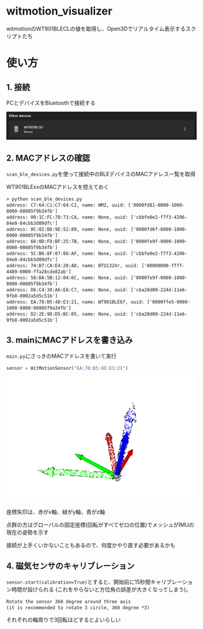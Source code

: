 # witmotion_visualizer

witmotionのWT901BLECLの値を取得し、Open3Dでリアルタイム表示するスクリプトたち

# 使い方

## 1. 接続

PCとデバイスをBluetoothで接続する

![](images/2022-09-30-09-37-02.png)

## 2. MACアドレスの確認

`scan_ble_devices.py`を使って接続中のBLEデバイスのMACアドレス一覧を取得

WT901BLExxのMACアドレスを控えておく

```
> python scan_ble_devices.py
address: C7:64:C1:C7:64:C2, name: WM2, uuid: ['0000fd81-0000-1000-8000-00805f9b34fb']
address: 00:1C:FC:78:73:CA, name: None, uuid: ['cbbfe0e2-f7f3-4206-84e0-84cbb3d09dfc']
address: 0C:02:BD:9E:52:89, name: None, uuid: ['0000fd6f-0000-1000-8000-00805f9b34fb']
address: 66:0D:F8:BF:25:7B, name: None, uuid: ['0000fe9f-0000-1000-8000-00805f9b34fb']
address: 5C:B6:8F:87:88:AF, name: None, uuid: ['cbbfe0e2-f7f3-4206-84e0-84cbb3d09dfc']
address: 74:D7:CA:E4:20:AD, name: BTU1324r, uuid: ['00000000-ffff-4489-0000-ffa28cde82ab']
address: 58:DA:5B:12:04:6C, name: None, uuid: ['0000fe9f-0000-1000-8000-00805f9b34fb']
address: D6:C4:38:A6:EA:C7, name: None, uuid: ['cba20d00-224d-11e6-9fb8-0002a5d5c51b']
address: EA:78:B5:4D:E3:21, name: WT901BLE67, uuid: ['0000ffe5-0000-1000-8000-00805f9a34fb']
address: D2:2E:9D:D5:BC:05, name: None, uuid: ['cba20d00-224d-11e6-9fb8-0002a5d5c51b']
```

## 3. mainにMACアドレスを書き込み

`main.py`にさっきのMACアドレスを書いて実行

```python
sensor = WitMotionSensor("EA:78:B5:4D:E3:21")
```

![](images/2022-09-30-09-42-11.png)

座標矢印は、赤がx軸、緑がy軸、青がz軸

点群の方はグローバルの固定座標(回転がすべてゼロの位置)でメッシュがIMUの現在の姿勢を示す

接続が上手くいかないこともあるので、何度かやり直す必要があるかも

## 4. 磁気センサのキャリブレーション

`sensor.start(calibration=True)`とすると、開始前に15秒間キャリブレーション時間が設けられる
(これをやらないと方位角の誤差が大きくなってしまう)。

```
Rotate the sensor 360 degree around three axis
(it is recommended to rotate 3 circle, 360 degree *3)
```

それぞれの軸周りで3回転ほどするとよいらしい

